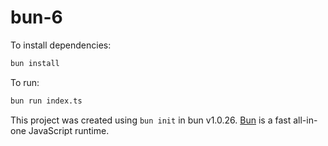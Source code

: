# bun-6

To install dependencies:

```bash
bun install
```

To run:

```bash
bun run index.ts
```

This project was created using `bun init` in bun v1.0.26. [Bun](https://bun.sh) is a fast all-in-one JavaScript runtime.
